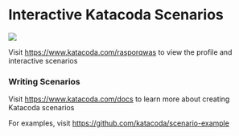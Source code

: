 # Interactive Katacoda Scenarios

[![](http://shields.katacoda.com/katacoda/rasporqwas/count.svg)](https://www.katacoda.com/rasporqwas "Get your profile on Katacoda.com")

Visit https://www.katacoda.com/rasporqwas to view the profile and interactive scenarios

### Writing Scenarios
Visit https://www.katacoda.com/docs to learn more about creating Katacoda scenarios

For examples, visit https://github.com/katacoda/scenario-example

